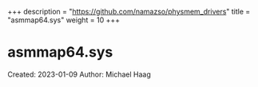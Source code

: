 +++
description = "https://github.com/namazso/physmem_drivers"
title = "asmmap64.sys"
weight = 10
+++

# asmmap64.sys

Created: 2023-01-09
Author: Michael Haag


